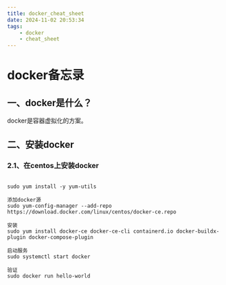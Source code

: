 ```yaml
---
title: docker_cheat_sheet
date: 2024-11-02 20:53:34
tags:
    - docker
    - cheat_sheet
---
```


# docker备忘录

## 一、docker是什么？
docker是容器虚拟化的方案。

## 二、安装docker
### 2.1、在centos上安装docker
```

sudo yum install -y yum-utils

添加docker源
sudo yum-config-manager --add-repo https://download.docker.com/linux/centos/docker-ce.repo

安装
sudo yum install docker-ce docker-ce-cli containerd.io docker-buildx-plugin docker-compose-plugin

启动服务
sudo systemctl start docker

验证
sudo docker run hello-world
```
